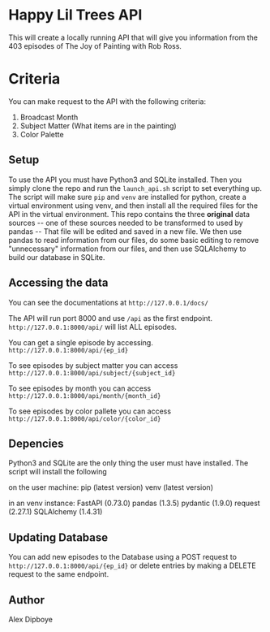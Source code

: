 # Happy Lil Trees API

This will create a locally running API that will give you information from the 403 episodes of The Joy of Painting with Rob Ross.

# Criteria

You can make request to the API with the following criteria:

1) Broadcast Month
2) Subject Matter (What items are in the painting)
3) Color Palette

## Setup

To use the API you must have Python3 and SQLite installed. Then you simply clone the repo and run the `launch_api.sh` script to set everything up. The script will make sure `pip` and `venv` are installed for python, create a virtual environment using venv, and then install all the required files for the API in the virtual environment. This repo contains the three **original** data sources -- one of these sources needed to be transformed to used by pandas -- That file will be edited and saved in a new file. We then use pandas to read information from our files, do some basic editing to remove "unnecessary" information from our files, and then use SQLAlchemy to build our database in SQLite.

## Accessing the data

You can see the documentations at 
`http://127.0.0.1/docs/`

The API will run port 8000 and use `/api` as the first endpoint. `http://127.0.0.1:8000/api/` will list ALL episodes.

You can get a single episode by accessing. `http://127.0.0.1:8000/api/{ep_id}` 

To see episodes by subject matter you can access `http://127.0.0.1:8000/api/subject/{subject_id}`

To see episodes by month you can access
`http://127.0.0.1:8000/api/month/{month_id}`

To see episodes by color pallete you can access
`http://127.0.0.1:8000/api/color/{color_id}`

## Depencies
Python3 and SQLite are the only thing the user must have installed. The script will install the following

on the user machine:
pip (latest version)
venv (latest version)

in an venv instance:
FastAPI (0.73.0)
pandas (1.3.5)
pydantic (1.9.0)
request (2.27.1)
SQLAlchemy (1.4.31)


## Updating Database

You can add new episodes to the Database using a POST request to `http://127.0.0.1:8000/api/{ep_id}`  or delete entries by making a DELETE request to the same endpoint.

## Author
Alex Dipboye
